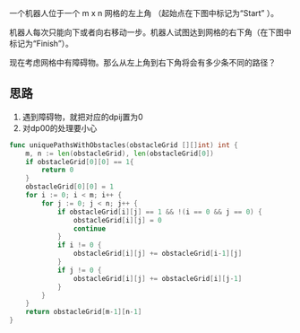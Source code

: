 一个机器人位于一个 m x n 网格的左上角 （起始点在下图中标记为“Start” ）。

机器人每次只能向下或者向右移动一步。机器人试图达到网格的右下角（在下图中标记为“Finish”）。

现在考虑网格中有障碍物。那么从左上角到右下角将会有多少条不同的路径？

## 思路
1. 遇到障碍物，就把对应的dpij置为0
2. 对dp00的处理要小心
```go
func uniquePathsWithObstacles(obstacleGrid [][]int) int {
	m, n := len(obstacleGrid), len(obstacleGrid[0])
	if obstacleGrid[0][0] == 1{
		return 0
	}
	obstacleGrid[0][0] = 1
	for i := 0; i < m; i++ {
		for j := 0; j < n; j++ {
			if obstacleGrid[i][j] == 1 && !(i == 0 && j == 0) {
				obstacleGrid[i][j] = 0
				continue
			}
			if i != 0 {
				obstacleGrid[i][j] += obstacleGrid[i-1][j]
			}
			if j != 0 {
				obstacleGrid[i][j] += obstacleGrid[i][j-1]
			}
		}
	}
	return obstacleGrid[m-1][n-1]
}
```